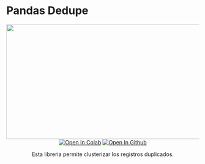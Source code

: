 # Pandas Dedupe
<div align="center">

  
  <a href="https://github.com/1treu1?tab=repositories" target="_blank">
    <img width="1024", src="https://encrypted-tbn0.gstatic.com/images?q=tbn:ANd9GcRRaJ10QzX3jvXcKYwaIQAB1zH6Y7TRqVjipg&usqp=CAU" width="100" height="300"></a>


<br>
  <a href="https://colab.research.google.com/drive/1j-O68NXJtt1TJ_LRJXpI9AMp4iyOvkRn?usp=sharing"><img src="https://colab.research.google.com/assets/colab-badge.svg" alt="Open In Colab"></a>
  <a href="colocar repo"><img src="https://img.shields.io/badge/github-Open In Github-brightgreen.svg" alt="Open In Github"></a>
</br>

Esta libreria permite clusterizar los registros duplicados.
</div>
